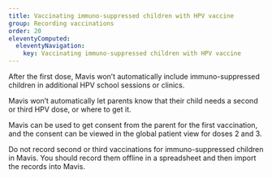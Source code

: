 ```yaml
---
title: Vaccinating immuno-suppressed children with HPV vaccine
group: Recording vaccinations
order: 20
eleventyComputed:
  eleventyNavigation:
    key: Vaccinating immuno-suppressed children with HPV vaccine
---
```


After the first dose, Mavis won’t automatically include immuno-suppressed children in additional HPV school sessions or clinics.

Mavis won’t automatically let parents know that their child needs a second or third HPV dose, or where to get it.

Mavis can be used to get consent from the parent for the first vaccination, and the consent can be viewed in the global patient view for doses 2 and 3.

Do not record second or third vaccinations for immuno-suppressed children in Mavis. You should record them offline in a spreadsheet and then import the records into Mavis.
